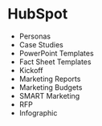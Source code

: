 # HubSpot

* Personas
* Case Studies
* PowerPoint Templates
* Fact Sheet Templates
* Kickoff
* Marketing Reports
* Marketing Budgets
* SMART Marketing
* RFP
* Infographic

